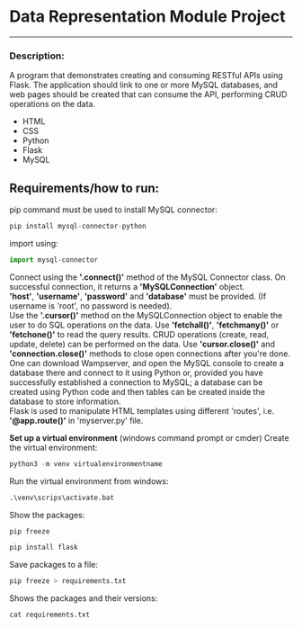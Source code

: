 # Data Representation Module Project 
---
### Description:
A program that demonstrates creating and consuming RESTful APIs using Flask. The application should link to one or more MySQL databases, and web pages should be created that can consume the API, performing CRUD operations on the data.
- HTML
- CSS
- Python
- Flask 
- MySQL 

## Requirements/how to run:
pip command must be used to install MySQL connector: 
```python 
pip install mysql-connector-python
```
import using:  
```python 
import mysql-connector
```

Connect using the **'.connect()'** method of the MySQL Connector class. On successful connection, it returns a **'MySQLConnection'** object.<br>
**'host'**, **'username'**, **'password'** and **'database'** must be provided. (If username is 'root', no password is needed).
<br>
Use the **'.cursor()'** method on the MySQLConnection object to enable the user to do SQL operations on the data.
Use **'fetchall()'**, **'fetchmany()'** or **'fetchone()'** to read the query results.
CRUD operations (create, read, update, delete) can be performed on the data.
Use **'cursor.close()'** and **'connection.close()'** methods to close open connections after you're done.
<br>
One can download Wampserver, and open the MySQL console to create a database there and connect to it using Python or, provided you have successfully established a connection to MySQL; a database can be created using Python code and then tables can be created inside the database to store information.
<br>
Flask is used to manipulate HTML templates using different 'routes', i.e. **'@app.route()'** in 'myserver.py' file.

**Set up a virtual environment** (windows command prompt or cmder)
Create the virtual environment:
```python
python3 -m venv virtualenvironmentname
```
Run the virtual environment from windows:
```python
.\venv\scrips\activate.bat
```
Show the packages:
```python
pip freeze
```
```python
pip install flask
```
Save packages to a file:
```python
pip freeze > requirements.txt
```
Shows the packages and their versions:
```python
cat requirements.txt
```


                        
